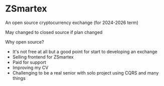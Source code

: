 # ZSmartex
An open source cryptocurrency exchange (for 2024-2026 term)

May changed to closed source if plan changed

Why open source?
- It's not free at all but a good point for start to developing an exchange
- Selling frontend for ZSmartex
- Paid for support
- Improving my CV
- Challenging to be a real senior with solo project using CQRS and many things
